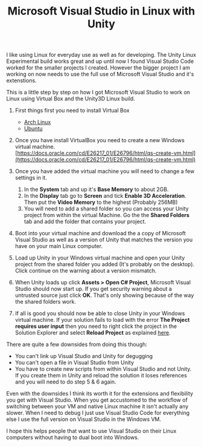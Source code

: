 ﻿---
layout: post
title: Microsoft Visual Studio in Linux with Unity
tags: [unity, tutorial, linux]
comments: true
---

I like using Linux for everyday use as well as for developing. The Unity Linux Experimental build works great and up until now I found Visual Studio Code worked for the smaller projects I created. However the bigger project I am working on now needs to use the full use of Microsoft Visual Studio and it's extenstions.

This is a little step by step on how I got Microsoft Visual Studio to work on Linux using Virtual Box and the Unity3D Linux build.

1. First things first you need to install Virtual Box
    * [Arch Linux](https://wiki.archlinux.org/index.php/VirtualBox)
    * [Ubuntu](https://help.ubuntu.com/community/VirtualBox)

2. Once you have install VirtualBox you need to create a new Windows virtual machine.
   [https://docs.oracle.com/cd/E26217_01/E26796/html/qs-create-vm.html](https://docs.oracle.com/cd/E26217_01/E26796/html/qs-create-vm.html)

3. Once you have added the virtual machine you will need to change a few settings in it.
    1. In the **System** tab and up it's **Base Memory** to about 2GB.
    2. In the **Display** tab go to **Screen** and tick **Enable 3D Acceleration**. Then put the **Video Memory** to the highest (Probably 256MB)
    3. You will need to add a shared folder so you can access your Unity project from within the virtual Machine. Go the the **Shared Folders** tab and add the folder that contains your project.

4. Boot into your virtual machine and download the a copy of Microsoft Visual Studio as well as a version of Unity that matches the version you have on your main Linux computer.

5. Load up Unity in your Windows virtual machine and open your Unity project from the shared folder you added (It's probably on the desktop). Click continue on the warning about a version mismatch.

6. When Unity loads up click **Assets > Open C# Project**, Microsoft Visual Studio should now start up. If you get security warning about a untrusted source just click **OK**. That's only showing because of the way the shared folders work.

7. If all is good you should now be able to close Unity in your Windows virtual machine. If your solution fails to load with the error **The Project requires user input** then you need to right click the project in the Solution Explorer and select **Reload Project** as explained [here](https://community.microfocus.com/microfocus/cobol/visual_cobol/w/knowledge_base/27584/the-project-requires-user-input-reload-the-project-for-more-information).

There are quite a few downsides from doing this though:
* You can't link up Visual Studio and Unity for degugging
* You can't open a file in Visual Studio from Unity
* You have to create new scripts from within Visual Studio and not Unity. If you create them in Unity and reload the solution it loses references and you will need to do step 5 & 6 again.

Even with the downsides I think its worth it for the extensions and flexibility you get with Visual Studio. When you get accustomed to the workflow of switching between your VM and native Linux machine it isn't actually any slower. When I need to debug I just use Visual Studio Code for everything else I use the full version on Visual Studio in the Windows VM.

I hope this helps people that want to use Visual Studio on their Linux computers without having to dual boot into Windows.